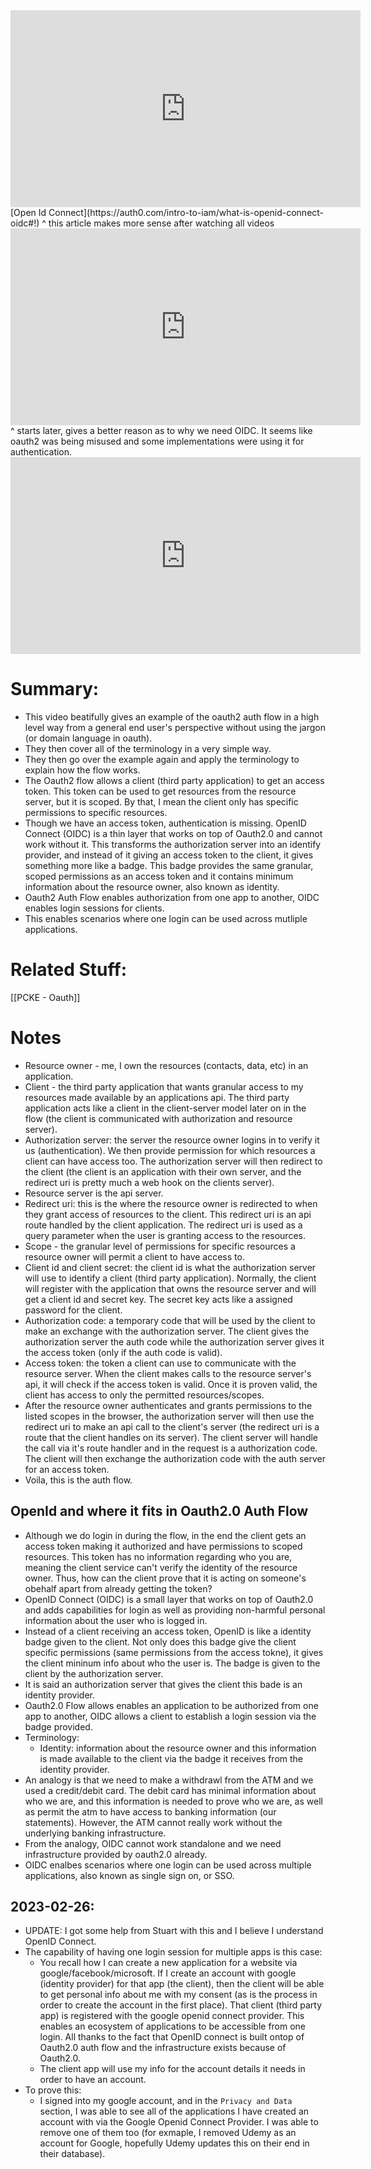 <iframe width="560" height="315" src="https://www.youtube.com/embed/t18YB3xDfXI" title="YouTube video player" frameborder="0" allow="accelerometer; autoplay; clipboard-write; encrypted-media; gyroscope; picture-in-picture; web-share" allowfullscreen></iframe>
[Open Id Connect](https://auth0.com/intro-to-iam/what-is-openid-connect-oidc#!)
^ this article makes more sense after watching all videos
<iframe width="560" height="315" src="https://www.youtube.com/embed/rTzlF-U9Y6Y?start=705" title="YouTube video player" frameborder="0" allow="accelerometer; autoplay; clipboard-write; encrypted-media; gyroscope; picture-in-picture; web-share" allowfullscreen></iframe>
^ starts later, gives a better reason as to why we need OIDC. It seems like oauth2 was being misused and some implementations were using it for authentication.
<iframe width="560" height="315" src="https://www.youtube.com/embed/VI3G4Quzsb8" title="YouTube video player" frameborder="0" allow="accelerometer; autoplay; clipboard-write; encrypted-media; gyroscope; picture-in-picture; web-share" allowfullscreen></iframe>

# Summary:
- This video beatifully gives an example of the oauth2 auth flow in a high level way from a general end user's perspective without using the jargon (or domain language in oauth).
- They then cover all of the terminology in a very simple way.
- They then go over the example again and apply the terminology to explain how the flow works.
- The Oauth2 flow allows a client (third party application) to get an access token. This token can be used to get resources from the resource server, but it is scoped. By that, I mean the client only has specific permissions to specific resources.
- Though we have an access token, authentication is missing. OpenID Connect (OIDC) is a thin layer that works on top of Oauth2.0 and cannot work without it. This transforms the authorization server into an identify provider, and instead of it giving an access token to the client, it gives something more like a badge. This badge provides the same granular, scoped permissions as an access token and it contains minimum information about the resource owner, also known as identity.
- Oauth2 Auth Flow enables authorization from one app to another, OIDC enables login sessions for clients.
- This enables scenarios where one login can be used across mutliple applications.
# Related Stuff:
[[PCKE - Oauth]]
# Notes
- Resource owner - me, I own the resources (contacts, data, etc) in an application.
- Client - the third party application that wants granular access to my resources made available by an applications api. The third party application acts like a client in the client-server model later on in the flow (the client is communicated with authorization and resource server).
- Authorization server: the server the resource owner logins in to verify it us (authentication). We then provide permission for which resources a client can have access too. The authorization server will then redirect to the client (the client is an application with their own server, and the redirect uri is pretty much a web hook on the clients server).
- Resource server is the api server.
- Redirect uri: this is the where the resource owner is redirected to when they grant access of resources to the client. This redirect uri is an api route handled by the client application. The redirect uri is used as a query parameter when the user is granting access to the resources.
- Scope - the granular level of permissions for specific resources a resource owner will permit a client to have access to.
- Client id and client secret: the client id is what the authorization server will use to identify a client (third party application). Normally, the client will register with the application that owns the resource server and will get a client id and secret key. The secret key acts like a assigned password for the client.
- Authorization code: a temporary code that will be used by the client to make an exchange with the authorization server. The client gives the authorization server the auth code while the authorization server gives it the access token (only if the auth code is valid).
- Access token: the token a client can use to communicate with the resource server. When the client makes calls to the resource server's api, it will check if the access token is valid. Once it is proven valid, the client has access to only the permitted resources/scopes.
- After the resource owner authenticates and grants permissions to the listed scopes in the browser, the authorization server will then use the redirect uri to make an api call to the client's server (the redirect uri is a route that the client handles on its server). The client server will handle the call via it's route handler and in the request is a authorization code. The client will then exchange the authorization code with the auth server for an access token.
- Voila, this is the auth flow.
## OpenId and where it fits in Oauth2.0 Auth Flow
- Although we do login in during the flow, in the end the client gets an access token making it authorized and have permissions to scoped resources. This token has no information regarding who you are, meaning the client service can't verify the identity of the resource owner. Thus, how can the client prove that it is acting on someone's obehalf apart from already getting the token?
- OpenID Connect (OIDC) is a small layer that works on top of Oauth2.0 and adds capabilities for login as well as providing non-harmful personal information about the user who is logged in.
- Instead of a client receiving an access token, OpenID is like a identity badge given to the client. Not only does this badge give the client specific permissions (same permissions from the access tokne), it gives the client mininum info about who the user is. The badge is given to the client by the authorization server. 
- It is said an authorization server that gives the client this bade is an identity provider.
- Oauth2.0 Flow allows enables an application to be authorized from one app to another, OIDC allows a client to establish a login session via the badge provided.
- Terminology:
	- Identity: information about the resource owner and this information is made available to the client via the badge it receives from the identity provider.
- An analogy is that we need to make a withdrawl from the ATM and we used a credit/debit card. The debit card has minimal information about who we are, and this information is needed to prove who we are, as well as permit the atm to have access to banking information (our statements). However, the ATM cannot really work without the underlying banking infrastructure.
- From the analogy, OIDC cannot work standalone and we need infrastructure provided by oauth2.0 already.
- OIDC enalbes scenarios where one login can be used across multiple applications, also known as single sign on, or SSO.
## 2023-02-26:
- UPDATE: I got some help from Stuart with this and I believe I understand OpenID Connect. 
- The capability of having one login session for multiple apps is this case:
	- You recall how I can create a new application for a website via google/facebook/microsoft. If I create an account with google (identity provider) for that app (the client), then the client will  be able to get personal info about me with my consent (as is the process in order to create the account in the first place). That client (third party app) is registered with the google openid connect provider. This enables an ecosystem of applications to be accessible from one login. All thanks to the fact that OpenID connect is built ontop of Oauth2.0 auth flow and the infrastructure exists because of Oauth2.0.
	- The client app will use my info for the account details it needs in order to have an account.
- To prove this:
	- I signed into my google account, and in the `Privacy and Data` section, I was able to see all of the applications I have created an account with via the Google Openid Connect Provider. I was able to remove one of them too (for exmaple, I removed Udemy as an account for Google, hopefully Udemy updates this on their end in their database).